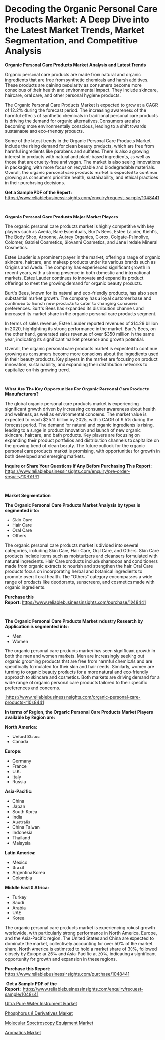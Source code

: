 <p><h1>Decoding the Organic Personal Care Products Market: A Deep Dive into the Latest Market Trends, Market Segmentation, and Competitive Analysis</h1></p><p><strong>Organic Personal Care Products Market Analysis and Latest Trends</strong></p>
<p><p>Organic personal care products are made from natural and organic ingredients that are free from synthetic chemicals and harsh additives. These products are gaining popularity as consumers become more conscious of their health and environmental impact. They include skincare, haircare, oral care, and other personal hygiene products.</p><p>The Organic Personal Care Products Market is expected to grow at a CAGR of 12.2% during the forecast period. The increasing awareness of the harmful effects of synthetic chemicals in traditional personal care products is driving the demand for organic alternatives. Consumers are also becoming more environmentally conscious, leading to a shift towards sustainable and eco-friendly products.</p><p>Some of the latest trends in the Organic Personal Care Products Market include the rising demand for clean beauty products, which are free from harmful ingredients like parabens and sulfates. There is also a growing interest in products with natural and plant-based ingredients, as well as those that are cruelty-free and vegan. The market is also seeing innovations in packaging, with more focus on recyclable and biodegradable materials. Overall, the organic personal care products market is expected to continue growing as consumers prioritize health, sustainability, and ethical practices in their purchasing decisions.</p></p>
<p><strong>Get a Sample PDF of the Report:&nbsp;</strong> <a href="https://www.reliablebusinessinsights.com/enquiry/request-sample/1048441">https://www.reliablebusinessinsights.com/enquiry/request-sample/1048441</a></p>
<p>&nbsp;</p>
<p><strong>Organic Personal Care Products Major Market Players</strong></p>
<p><p>The organic personal care products market is highly competitive with key players such as Aveda, Bare Escentuals, Burt's Bees, Estee Lauder, Kiehl's, The Body Shop, Arbonne, Aubrey Organics, Clorox, Colgate-Palmolive, Colomer, Gabriel Cosmetics, Giovanni Cosmetics, and Jane Iredale Mineral Cosmetics. </p><p>Estee Lauder is a prominent player in the market, offering a range of organic skincare, haircare, and makeup products under its various brands such as Origins and Aveda. The company has experienced significant growth in recent years, with a strong presence in both domestic and international markets. Estee Lauder continues to innovate and expand its product offerings to meet the growing demand for organic beauty products.</p><p>Burt's Bees, known for its natural and eco-friendly products, has also seen substantial market growth. The company has a loyal customer base and continues to launch new products to cater to changing consumer preferences. Burt's Bees has expanded its distribution channels and increased its market share in the organic personal care products segment.</p><p>In terms of sales revenue, Estee Lauder reported revenues of $14.29 billion in 2020, highlighting its strong performance in the market. Burt's Bees, on the other hand, generated sales revenue of over $350 million in the same year, indicating its significant market presence and growth potential.</p><p>Overall, the organic personal care products market is expected to continue growing as consumers become more conscious about the ingredients used in their beauty products. Key players in the market are focusing on product innovation, sustainability, and expanding their distribution networks to capitalize on this growing trend.</p></p>
<p>&nbsp;</p>
<p><strong>What Are The Key Opportunities For Organic Personal Care Products Manufacturers?</strong></p>
<p><p>The global organic personal care products market is experiencing significant growth driven by increasing consumer awareness about health and wellness, as well as environmental concerns. The market value is expected to reach $25.11 billion by 2025, with a CAGR of 9.5% during the forecast period. The demand for natural and organic ingredients is rising, leading to a surge in product innovation and launch of new organic skincare, haircare, and bath products. Key players are focusing on expanding their product portfolios and distribution channels to capitalize on the growing trend of clean beauty. The future outlook for the organic personal care products market is promising, with opportunities for growth in both developed and emerging markets.</p></p>
<p><strong>Inquire or Share Your Questions If Any Before Purchasing This Report:</strong> <a href="https://www.reliablebusinessinsights.com/enquiry/pre-order-enquiry/1048441">https://www.reliablebusinessinsights.com/enquiry/pre-order-enquiry/1048441</a></p>
<p>&nbsp;</p>
<p><strong>Market Segmentation</strong></p>
<p><strong>The Organic Personal Care Products Market Analysis by types is segmented into:</strong></p>
<p><ul><li>Skin Care</li><li>Hair Care</li><li>Oral Care</li><li>Others</li></ul></p>
<p><p>The organic personal care products market is divided into several categories, including Skin Care, Hair Care, Oral Care, and Others. Skin Care products include items such as moisturizers and cleansers formulated with natural ingredients. Hair Care products include shampoos and conditioners made from organic extracts to nourish and strengthen the hair. Oral Care products focus on incorporating herbal and botanical ingredients to promote overall oral health. The "Others" category encompasses a wide range of products like deodorants, sunscreens, and cosmetics made with organic ingredients.</p></p>
<p><strong>Purchase this Report:&nbsp;</strong><a href="https://www.reliablebusinessinsights.com/purchase/1048441">https://www.reliablebusinessinsights.com/purchase/1048441</a></p>
<p>&nbsp;</p>
<p><strong>The Organic Personal Care Products Market Industry Research by Application is segmented into:</strong></p>
<p><ul><li>Men</li><li>Women</li></ul></p>
<p><p>The organic personal care products market has seen significant growth in both the men and women markets. Men are increasingly seeking out organic grooming products that are free from harmful chemicals and are specifically formulated for their skin and hair needs. Similarly, women are turning to organic beauty products for a more natural and eco-friendly approach to skincare and cosmetics. Both markets are driving demand for a wide range of organic personal care products tailored to their specific preferences and concerns.</p></p>
<p><a href="https://www.reliablebusinessinsights.com/organic-personal-care-products-r1048441">&nbsp;https://www.reliablebusinessinsights.com/organic-personal-care-products-r1048441</a></p>
<p><strong>In terms of Region, the Organic Personal Care Products Market Players available by Region are:</strong></p>
<p>
    <p> <strong> North America: </strong>
        <ul>
            <li>United States</li>
            <li>Canada</li>
        </ul>
        </p> 
    <p> <strong> Europe: </strong>
        <ul>
            <li>Germany</li>
            <li>France</li>
            <li>U.K.</li>
            <li>Italy</li>
            <li>Russia</li>
        </ul>
        </p> 
    <p> <strong> Asia-Pacific: </strong>
        <ul>
            <li>China</li>
            <li>Japan</li>
            <li>South Korea</li>
            <li>India</li>
            <li>Australia</li>
            <li>China Taiwan</li>
            <li>Indonesia</li>
            <li>Thailand</li>
            <li>Malaysia</li>
        </ul>
        </p> 
    <p> <strong> Latin America: </strong>
        <ul>
            <li>Mexico</li>
            <li>Brazil</li>
            <li>Argentina Korea</li>
            <li>Colombia</li>
        </ul>
        </p> 
    <p> <strong> Middle East & Africa: </strong>
        <ul>
            <li>Turkey</li>
            <li>Saudi</li>
            <li>Arabia</li>
            <li>UAE</li>
            <li>Korea</li>
        </ul>
    </p>
    </p>
<p><p>The organic personal care products market is experiencing robust growth worldwide, with particularly strong performance in North America, Europe, and the Asia-Pacific region. The United States and China are expected to dominate the market, collectively accounting for over 50% of the market share. North America is estimated to hold a market share of 30%, followed closely by Europe at 25% and Asia-Pacific at 20%, indicating a significant opportunity for growth and expansion in these regions.</p></p>
<p><strong>Purchase this Report: </strong><a href="https://www.reliablebusinessinsights.com/purchase/1048441">https://www.reliablebusinessinsights.com/purchase/1048441</a></p>
<p>&nbsp;<strong>Get a Sample PDF of the Report:&nbsp;&nbsp;</strong><a href="https://www.reliablebusinessinsights.com/enquiry/request-sample/1048441">https://www.reliablebusinessinsights.com/enquiry/request-sample/1048441</a></p>
<p><strong></strong></p>
<p><p><a href="https://github.com/courtnhaw34343/Market-Research-Report-List-1/blob/main/ultra-pure-water-instrument-market.md">Ultra Pure Water Instrument Market</a></p><p><a href="https://medium.com/@jewelmohr25/phosphorus-derivatives-market-size-share-trends-analysis-report-by-product-ammonium-7b3bb331fb98">Phosphorus & Derivatives Market</a></p><p><a href="https://github.com/avakerr6577/Market-Research-Report-List-1/blob/main/molecular-spectroscopy-equipment-market.md">Molecular Spectroscopy Equipment Market</a></p><p><a href="https://medium.com/@madw10245644/aromatics-market-growth-outlook-from-2024-to-2031-and-it-is-projecting-at-12-3-01c6a15c4fc9">Aromatics Market</a></p></p>